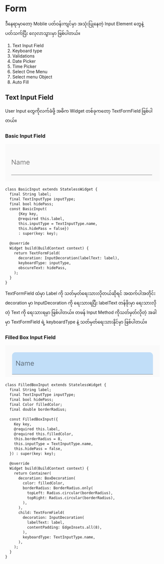 # Form

ဒီနေရာမှာတော့ Moblie ပတ်ဝန်းကျင်မှာ အသုံးပြုနေတဲ့ Input Element တွေနဲ့ ပတ်သက်ပြီး လေ့လာသွားမှာ ဖြစ်ပါတယ်။ 

1. Text Input Field
2. Keyboard type
3. Validations
4. Date Picker
5. Time Picker
6. Select One Menu
7. Select menu Object
8. Auto Fill

## Text Input Field

User Input တွေကိုလက်ခံဖို့ အဓိက Widget တစ်ခုကတော့ TextFormField ဖြစ်ပါတယ်။ 

### Basic Input Field

![Basic Input Field](./images/basic-input.png)

```
class BasicInput extends StatelessWidget {
  final String label;
  final TextInputType inputType;
  final bool hidePass;
  const BasicInput(
      {Key key,
      @required this.label,
      this.inputType = TextInputType.name,
      this.hidePass = false})
      : super(key: key);

  @override
  Widget build(BuildContext context) {
    return TextFormField(
      decoration: InputDecoration(labelText: label),
      keyboardType: inputType,
      obscureText: hidePass,
    );
  }
}
```
TextFormField ထဲမှာ Label ကို သတ်မှတ်ရေးသားလိုတယ်ဆိုရင် အထက်ပါအတိုင်း decoration မှာ InputDecoration ကို ရေးသားရပြီး labelText တန်ဖိုးမှာ ရေးသားလိုတဲ့ Text ကို ရေးသားရမှာ ဖြစ်ပါတယ်။ တဖန် Input Method ကိုသတ်မှတ်လိုတဲ့ အခါမှာ TextFormField  ရဲ့ keyboardType နဲ့ သတ်မှတ်ရေးသားနိုင်မှာ ဖြစ်ပါတယ်။

### Filled Box Input Field

![Basic Input Field](./images/filled-input.png)

```
class FilledBoxInput extends StatelessWidget {
  final String label;
  final TextInputType inputType;
  final bool hidePass;
  final Color filledColor;
  final double borderRadius;

  const FilledBoxInput({
    Key key,
    @required this.label,
    @required this.filledColor,
    this.borderRadius = 8,
    this.inputType = TextInputType.name,
    this.hidePass = false,
  }) : super(key: key);

  @override
  Widget build(BuildContext context) {
    return Container(
      decoration: BoxDecoration(
        color: filledColor,
        borderRadius: BorderRadius.only(
          topLeft: Radius.circular(borderRadius),
          topRight: Radius.circular(borderRadius),
        ),
      ),
      child: TextFormField(
        decoration: InputDecoration(
          labelText: label,
          contentPadding: EdgeInsets.all(8),
        ),
        keyboardType: TextInputType.name,
      ),
    );
  }
}
```
